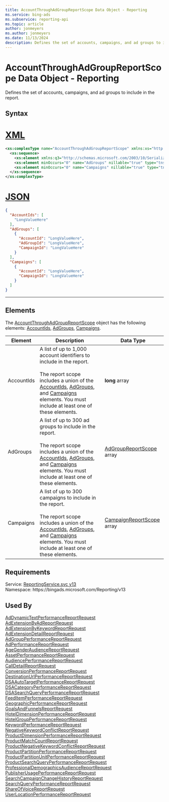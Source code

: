 ```yaml
---
title: AccountThroughAdGroupReportScope Data Object - Reporting
ms.service: bing-ads
ms.subservice: reporting-api
ms.topic: article
author: jonmeyers
ms.author: jonmeyers
ms.date: 11/13/2024
description: Defines the set of accounts, campaigns, and ad groups to include in the report.
---
```

# AccountThroughAdGroupReportScope Data Object - Reporting
Defines the set of accounts, campaigns, and ad groups to include in the report.

## Syntax

# [XML](#tab/xml)

```xml
<xs:complexType name="AccountThroughAdGroupReportScope" xmlns:xs="http://www.w3.org/2001/XMLSchema">
  <xs:sequence>
    <xs:element xmlns:q3="http://schemas.microsoft.com/2003/10/Serialization/Arrays" minOccurs="0" name="AccountIds" nillable="true" type="q3:ArrayOflong" />
    <xs:element minOccurs="0" name="AdGroups" nillable="true" type="tns:ArrayOfAdGroupReportScope" />
    <xs:element minOccurs="0" name="Campaigns" nillable="true" type="tns:ArrayOfCampaignReportScope" />
  </xs:sequence>
</xs:complexType>
```

# [JSON](#tab/json)

```json
{
  "AccountIds": [
    "LongValueHere"
  ],
  "AdGroups": [
    {
      "AccountId": "LongValueHere",
      "AdGroupId": "LongValueHere",
      "CampaignId": "LongValueHere"
    }
  ],
  "Campaigns": [
    {
      "AccountId": "LongValueHere",
      "CampaignId": "LongValueHere"
    }
  ]
}
```

-----

## <a name="elements"></a>Elements

The [AccountThroughAdGroupReportScope](accountthroughadgroupreportscope.md) object has the following elements: [AccountIds](#accountids), [AdGroups](#adgroups), [Campaigns](#campaigns).

|Element|Description|Data Type|
|-----------|---------------|-------------|
|<a name="accountids"></a>AccountIds|A list of up to 1,000 account identifiers to include in the report.<br/><br/>The report scope includes a union of the [AccountIds](#accountids), [AdGroups](#adgroups), and [Campaigns](#campaigns) elements. You must include at least one of these elements.|**long** array|
|<a name="adgroups"></a>AdGroups|A list of up to 300 ad groups to include in the report.<br/><br/>The report scope includes a union of the [AccountIds](#accountids), [AdGroups](#adgroups), and [Campaigns](#campaigns) elements. You must include at least one of these elements.|[AdGroupReportScope](adgroupreportscope.md) array|
|<a name="campaigns"></a>Campaigns|A list of up to 300 campaigns to include in the report.<br/><br/>The report scope includes a union of the [AccountIds](#accountids), [AdGroups](#adgroups), and [Campaigns](#campaigns) elements. You must include at least one of these elements.|[CampaignReportScope](campaignreportscope.md) array|

## Requirements
Service: [ReportingService.svc v13](https://reporting.api.bingads.microsoft.com/Api/Advertiser/Reporting/v13/ReportingService.svc)  
Namespace: https\://bingads.microsoft.com/Reporting/v13  

## Used By
[AdDynamicTextPerformanceReportRequest](addynamictextperformancereportrequest.md)  
[AdExtensionByAdReportRequest](adextensionbyadreportrequest.md)  
[AdExtensionByKeywordReportRequest](adextensionbykeywordreportrequest.md)  
[AdExtensionDetailReportRequest](adextensiondetailreportrequest.md)  
[AdGroupPerformanceReportRequest](adgroupperformancereportrequest.md)  
[AdPerformanceReportRequest](adperformancereportrequest.md)  
[AgeGenderAudienceReportRequest](agegenderaudiencereportrequest.md)  
[AssetPerformanceReportRequest](assetperformancereportrequest.md)  
[AudiencePerformanceReportRequest](audienceperformancereportrequest.md)  
[CallDetailReportRequest](calldetailreportrequest.md)  
[ConversionPerformanceReportRequest](conversionperformancereportrequest.md)  
[DestinationUrlPerformanceReportRequest](destinationurlperformancereportrequest.md)  
[DSAAutoTargetPerformanceReportRequest](dsaautotargetperformancereportrequest.md)  
[DSACategoryPerformanceReportRequest](dsacategoryperformancereportrequest.md)  
[DSASearchQueryPerformanceReportRequest](dsasearchqueryperformancereportrequest.md)  
[FeedItemPerformanceReportRequest](feeditemperformancereportrequest.md)  
[GeographicPerformanceReportRequest](geographicperformancereportrequest.md)  
[GoalsAndFunnelsReportRequest](goalsandfunnelsreportrequest.md)  
[HotelDimensionPerformanceReportRequest](hoteldimensionperformancereportrequest.md)  
[HotelGroupPerformanceReportRequest](hotelgroupperformancereportrequest.md)  
[KeywordPerformanceReportRequest](keywordperformancereportrequest.md)  
[NegativeKeywordConflictReportRequest](negativekeywordconflictreportrequest.md)  
[ProductDimensionPerformanceReportRequest](productdimensionperformancereportrequest.md)  
[ProductMatchCountReportRequest](productmatchcountreportrequest.md)  
[ProductNegativeKeywordConflictReportRequest](productnegativekeywordconflictreportrequest.md)  
[ProductPartitionPerformanceReportRequest](productpartitionperformancereportrequest.md)  
[ProductPartitionUnitPerformanceReportRequest](productpartitionunitperformancereportrequest.md)  
[ProductSearchQueryPerformanceReportRequest](productsearchqueryperformancereportrequest.md)  
[ProfessionalDemographicsAudienceReportRequest](professionaldemographicsaudiencereportrequest.md)  
[PublisherUsagePerformanceReportRequest](publisherusageperformancereportrequest.md)  
[SearchCampaignChangeHistoryReportRequest](searchcampaignchangehistoryreportrequest.md)  
[SearchQueryPerformanceReportRequest](searchqueryperformancereportrequest.md)  
[ShareOfVoiceReportRequest](shareofvoicereportrequest.md)  
[UserLocationPerformanceReportRequest](userlocationperformancereportrequest.md)  
